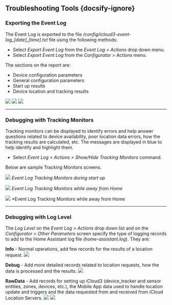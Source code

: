 ## Troubleshooting Tools {docsify-ignore}



### Exporting the Event Log

The Event Log is exported to the file */config/icloud3-event-log_[date]_[time].txt* file using the following methods:

- Select *Export Event Log* from the *Event Log > Actions* drop down menu.
- Select *Export Event Log* from the *Configurator > Actions* menu.

The sections on the report are:

- Device configuration parameters
- General configuration parameters
- Start up results
- Device location and tracking results

![](../icloud3_v3_docs/images/evlog-export-1.png)
![](../icloud3_v3_docs/images/evlog-export-2.png)
![](../icloud3_v3_docs/images/evlog-export-3.png)



-----

### Debugging with Tracking Monitors

Tracking monitors can be displayed to identify errors and help answer questions related to device availability, poor location data errors, how the tracking results are calculated, etc. The messages are displayed in blue to help identify and highlight them.

- Select *Event Log > Actions > Show/Hide Tracking Monitors* command. 



Below are sample Tracking Monitors screens.

![](../icloud3_v3_docs/images/evlog-trk-monitors-startup.png)
			*Event Log Tracking Monitors during start up*

![](../icloud3_v3_docs/images/evlog-trk-monitors-away-1.png)
		*Event Log Tracking Monitors while away from Home*

![](../icloud3_v3_docs/images/evlog-trk-monitors-away-2.png)
		*Event Log Tracking Monitors while away from Home



-----

### Debugging with Log Level

The *Log Level* on the *Event Log > Actions* drop down list and on the *Configurator > Other Parameters* screen specify the type of logging records to add to the Home Assistant log file (*home-assistant.log*). They are:

**Info** - Normal operations, add few records for the results of a location request.
![](../icloud3_v3_docs/images/loglevel-info-1.png)



**Debug** - Add more detailed records related to location requests, how the data is processed and the results.
![](../icloud3_v3_docs/images/loglevel-debug-1.png)



**RawData** - Add records for setting up iCloud3 (device_tracker and sensor entities, zones, devices, etc.), the Mobile App data used to handle location update and triggers and the data requested from and received from iCloud Location Servers.
![](../icloud3_v3_docs/images/loglevel-rawdata-2.png)
![](../icloud3_v3_docs/images/loglevel-rawdata-3.png)
